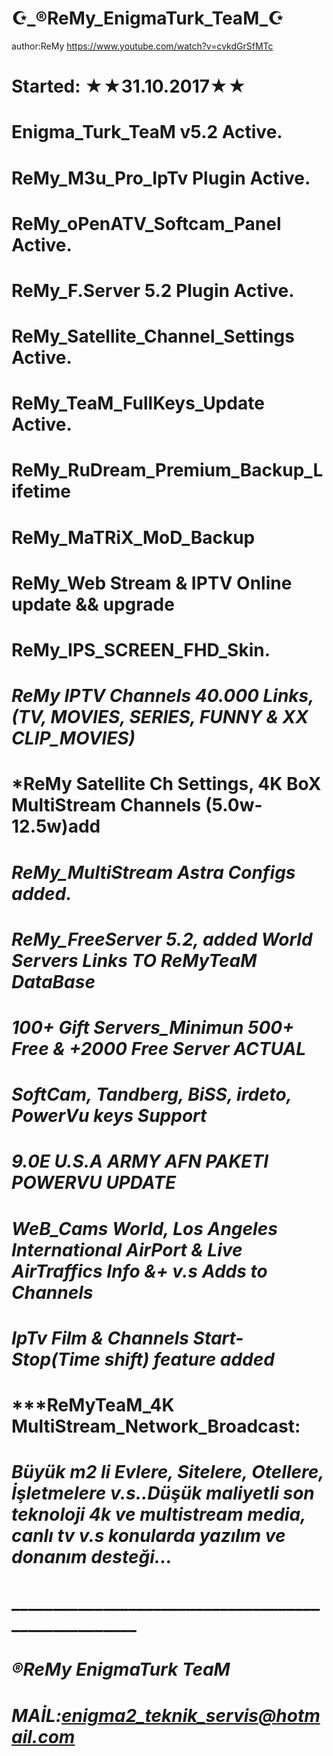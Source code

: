 # ☪️_®ReMy_EnigmaTurk_TeaM_☪️
author:ReMy
https://www.youtube.com/watch?v=cvkdGrSfMTc

#         Started:  ★★31.10.2017★★
#         Enigma_Turk_TeaM v5.2 Active.
#         ReMy_M3u_Pro_IpTv Plugin Active.
#         ReMy_oPenATV_Softcam_Panel Active.
#         ReMy_F.Server 5.2 Plugin Active.
#         ReMy_Satellite_Channel_Settings Active.
#         ReMy_TeaM_FullKeys_Update Active.
#         ReMy_RuDream_Premium_Backup_Lifetime
#         ReMy_MaTRiX_MoD_Backup
#         ReMy_Web Stream & IPTV Online update && upgrade
#         ReMy_IPS_SCREEN_FHD_Skin.
# ***ReMy IPTV Channels 40.000 Links, (TV, MOVIES, SERIES, FUNNY & XX CLIP_MOVIES)***
# ***ReMy Satellite Ch Settings, 4K BoX MultiStream Channels (5.0w-12.5w)add**
# ***ReMy_MultiStream Astra Configs added.***
# ***ReMy_FreeServer 5.2, added World Servers Links TO  ReMyTeaM DataBase***
# ***100+ Gift Servers_Minimun 500+ Free &  +2000 Free Server ACTUAL***
# ***SoftCam, Tandberg, BiSS, irdeto, PowerVu keys Support***
# ***9.0E U.S.A ARMY AFN PAKETI POWERVU UPDATE***
# ***WeB_Cams World, Los Angeles International AirPort & Live AirTraffics Info &+ v.s Adds to Channels***
# ***IpTv Film & Channels Start-Stop(Time shift) feature added***
# ***ReMyTeaM_4K MultiStream_Network_Broadcast:
# ***Büyük m2 li Evlere, Sitelere, Otellere, İşletmelere v.s..Düşük maliyetli son teknoloji 4k ve multistream media, canlı tv v.s konularda yazılım ve donanım desteği...***
# ____________________________________________________
#               ***®ReMy EnigmaTurk TeaM***  
# ***MAİL:enigma2_teknik_servis@hotmail.com***
